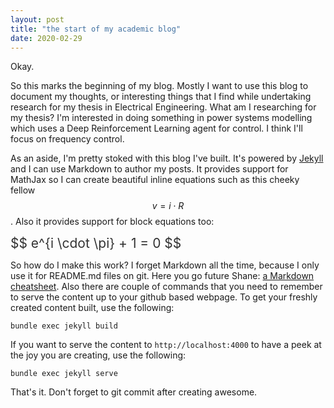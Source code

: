 ```yaml
---
layout: post
title: "the start of my academic blog"
date: 2020-02-29
---
```


Okay.

So this marks the beginning of my blog. Mostly I want to use this blog to document my thoughts, or interesting things that I find while undertaking research for my thesis in Electrical Engineering. What am I researching for my thesis? I'm interested in doing something in power systems modelling which uses a Deep Reinforcement Learning agent for control. I think I'll focus on frequency control.

As an aside, I'm pretty stoked with this blog I've built. It's powered by [Jekyll](http://jekyllrb.com) and I can use Markdown to author my posts. It provides support for MathJax so I can create beautiful inline equations such as this cheeky fellow $$ v = i \cdot R $$. Also it provides support for block equations too:

<div style="font-size: 1.5em; color: #333;">$$ e^{i \cdot \pi} + 1 = 0 $$</div>

So how do I make this work? I forget Markdown all the time, because I only use it for README.md files on git. Here you go future Shane: [a Markdown cheatsheet](https://guides.github.com/pdfs/markdown-cheatsheet-online.pdf). Also there are couple of commands that you need to remember to serve the content up to your github based webpage. To get your freshly created content built, use the following:
```
bundle exec jekyll build
```
If you want to serve the content to `http://localhost:4000` to have a peek at the joy you are creating, use the following:
```
bundle exec jekyll serve
```

That's it. Don't forget to git commit after creating awesome.